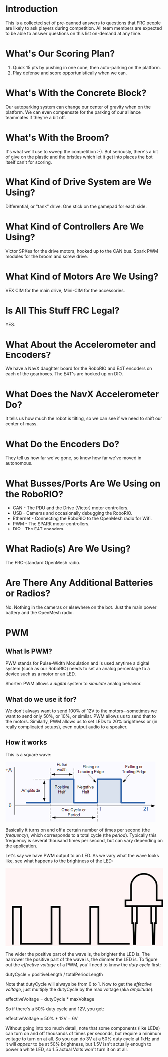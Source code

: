 # Introduction

This is a collected set of pre-canned answers to questions that FRC people are likely to ask
players during competition.  All team members are expected to be able to answer questions on
this list on-demand at any time.

# What's Our Scoring Plan?

1. Quick 15 pts by pushing in one cone, then auto-parking on the platform.
2. Play defense and score opportunistically when we can.

# What's With the Concrete Block?

Our autoparking system can change our center of gravity when on the platform.  We can even
compensate for the parking of our alliance teammates if they're a bit off.

# What's With the Broom?

It's what we'll use to sweep the competition :-).  But seriously, there's a bit of give on
the plastic and the bristles which let it get into places the bot itself can't for scoring.

# What Kind of Drive System are We Using?

Differential, or "tank" drive.  One stick on the gamepad for each side.

# What Kind of Controllers Are We Using?

Victor SPXes for the drive motors, hooked up to the CAN bus.  Spark PWM modules
for the broom and screw drive.

# What Kind of Motors Are We Using?

VEX CIM for the main drive, Mini-CIM for the accessories.

# Is All This Stuff FRC Legal?

YES.

# What About the Accelerometer and Encoders?

We have a NavX daughter board for the RoboRIO and E4T encoders on each of the gearboxes.  The
E4T's are hooked up on DIO.

# What Does the NavX Accelerometer Do?

It tells us how much the robot is tilting, so we can see if we need to shift our center of mass.

# What Do the Encoders Do?

They tell us how far we've gone, so know how far we've moved in autonomous.

# What Busses/Ports Are We Using on the RoboRIO?

- CAN - The PDU and the Drive (Victor) motor controllers.
- USB - Cameras and occasionally debugging the RoboRIO.
- Ethernet - Connecting the RoboRIO to the OpenMesh radio for Wifi.
- PWM - The SPARK motor controllers.
- DIO - The E4T encoders.

# What Radio(s) Are We Using?

The FRC-standard OpenMesh radio.

# Are There Any Additional Batteries or Radios?

No.  Nothing in the cameras or elsewhere on the bot.  Just the main power battery and the
OpenMesh radio.

# PWM

## What Is PWM?

PWM stands for Pulse-Width Modulation and is used anytime a digital system (such as our
RoboRIO) needs to set an analog percentage to a device such as a motor or an LED.

Shorter: PWM allows a *digital* system to *simulate* analog behavior.

## What do we use it for?

We don't always want to send 100% of 12V to the motors--sometimes we want to send only 50%,
or 10%, or similar.  PWM allows us to send that to the motors.  Similarly, PWM allows us to
set LEDs to 20% brightness or (in really complicated setups), even output audio to a speaker.

## How it works

This is a square wave:

![Square Wave](square.gif)

Basically it turns on and off a certain number of times per second (the *frequency*), which
corresponds to a total cycle (the *period*).  Typically this frequency is several thousand
times per second, but can vary depending on the application.

Let's say we have PWM output to an LED.  As we vary what the wave looks like, see what
happens to the brightness of the LED:

![PWM Animation](pwm.gif)

The wider the positive part of the wave is, the brighter the LED is.  The narrower the
positive part of the wave is, the dimmer the LED is.  To figure out the *effective voltage*
of a PWM, you'll need to know the *duty cycle* first:

dutyCycle = positiveLength / totalPeriodLength

Note that dutyCycle will always be from 0 to 1.  Now to get the *effective voltage*, just
multiply the dutyCycle by the max voltage (aka *amplitude*):

effectiveVoltage = dutyCycle * maxVoltage

So if there's a 50% duty cycle and 12V, you get:

effectiveVoltage = 50% * 12V = 6V

Without going into too much detail, note that some components (like LEDs) can turn on and
off thousands of times per seconds, but require a minimum voltage to turn on at all.  So
you can do 3V at a 50% duty cycle at 1kHz and it will *appear* to be at 50% brightness, but
1.5V isn't actually enough to power a white LED, so 1.5 actual Volts won't turn it on at
all.
